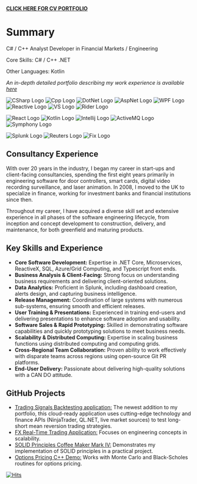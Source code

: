 **[CLICK HERE FOR CV PORTFOLIO](https://bleunguts.github.io/bleunguts/portfolio)** 
# Summary

C# / C++ Analyst Developer in Financial Markets / Engineering

Core Skills: C# / C++ .NET

Other Languages: Kotlin 

*An in-depth detailed portfolio describing my work experience is available* *[here](https://bleunguts.github.io/bleunguts/portfolio)*

![CSharp Logo](https://bleunguts.github.io/bleunguts/images/tech/csharplogo.PNG)
![Cpp Logo](https://bleunguts.github.io/bleunguts/images/tech/cpluspluslogo.PNG)
![DotNet Logo](https://bleunguts.github.io/bleunguts/images/tech/DotNetCoreLogo.PNG)
![AspNet Logo](https://bleunguts.github.io/bleunguts/images/tech/AspNetLogo.PNG)
![WPF Logo](https://bleunguts.github.io/bleunguts/images/tech/WPFLogo.PNG)
![Reactive Logo](https://bleunguts.github.io/bleunguts/images/tech/ReactiveLogo.PNG)
![VS Logo](https://bleunguts.github.io/bleunguts/images/tech/VsLogo.PNG)
![Rider Logo](https://bleunguts.github.io/bleunguts/images/tech/jetbrainsriderlogo.PNG)

![React Logo](https://bleunguts.github.io/bleunguts/images/tech/ReactLogo3.PNG)
![Kotlin Logo](https://bleunguts.github.io/bleunguts/images/tech/kotlinlogo.PNG)
![Intellij Logo](https://bleunguts.github.io/bleunguts/images/tech/IntellijLogo.PNG)
![ActiveMQ Logo](https://bleunguts.github.io/bleunguts/images/tech/ActiveMQLogo.PNG)
![Symphony Logo](https://bleunguts.github.io/bleunguts/images/tech/SymphonyLogo.PNG)

![Splunk Logo](https://bleunguts.github.io/bleunguts/images/tech/splunkenterpriselogo.PNG)
![Reuters Logo](https://bleunguts.github.io/bleunguts/images/tech/ReutersLogo.PNG)
![Fix Logo](https://bleunguts.github.io/bleunguts/images/tech/FixLogo.PNG)

## Consultancy Experience
With over 20 years in the industry, I began my career in start-ups and client-facing consultancies, spending the first eight years primarily in engineering software for door controllers, smart cards, digital video recording surveillance, and laser animation. In 2008, I moved to the UK to specialize in finance, working for investment banks and financial institutions since then.

Throughout my career, I have acquired a diverse skill set and extensive experience in all phases of the software engineering lifecycle, from inception and concept development to construction, delivery, and maintenance, for both greenfield and maturing products.

## Key Skills and Experience
* **Core Software Development:** Expertise in .NET Core, Microservices, ReactiveX, SQL, Azure/Grid Computing, and Typescript front ends.
* **Business Analysis & Client-Facing:** Strong focus on understanding business requirements and delivering client-oriented solutions.
* **Data Analytics:** Proficient in Splunk, including dashboard creation, alerts design, and capturing business intelligence.
* **Release Management:** Coordination of large systems with numerous sub-systems, ensuring smooth and efficient releases.
* **User Training & Presentations:** Experienced in training end-users and delivering presentations to enhance software adoption and usability.
* **Software Sales & Rapid Prototyping:** Skilled in demonstrating software capabilities and quickly prototyping solutions to meet business needs.
* **Scalability & Distributed Computing:** Expertise in scaling business functions using distributed computing and computing grids.
* **Cross-Regional Team Collaboration:** Proven ability to work effectively with disparate teams across regions using open-source Git PR platforms.
* **End-User Delivery:** Passionate about delivering high-quality solutions with a CAN DO attitude.

## GitHub Projects
* [Trading Signals Backtesting application:](https://github.com/bleunguts/ProjectX) The newest addition to my portfolio, this cloud-ready application uses cutting-edge technology and finance APIs (NinjaTrader, QL.NET, live market sources) to test long-short mean reversion trading strategies. 
* [FX Real-Time Trading Application:](https://github.com/bleunguts/FXTrader) Focuses on engineering concepts in scalability. 
* [SOLID Principles Coffee Maker Mark IV:](https://github.com/bleunguts/CoffeeMaker) Demonstrates my implementation of SOLID principles in a practical project. 
* [Options Pricing C++ Demo:](https://github.com/bleunguts/OptionsPricerCpp) Works with Monte Carlo and Black-Scholes routines for options pricing. 

[![Hits](https://hits.seeyoufarm.com/api/count/incr/badge.svg?url=https%3A%2F%2Fbleunguts.github.io%2Fbleunguts&count_bg=%2379C83D&title_bg=%23555555&icon=clyp.svg&icon_color=%23E7E7E7&title=hits&edge_flat=false)](https://hits.seeyoufarm.com)
